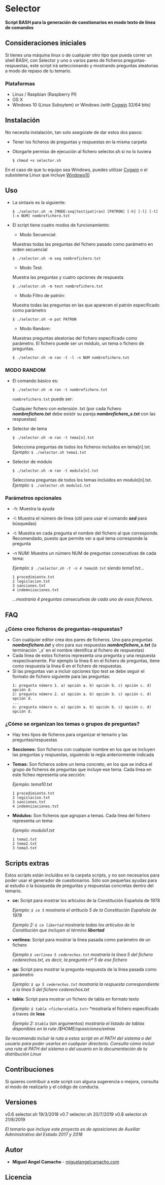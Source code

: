 # Selector

**Script BASH para la generación de cuestionarios en modo texto de línea de comandos**

## Consideraciones iniciales

Si tienes una máquina linux o de cualquier otro tipo que pueda correr un shell BASH, con Selector y uno o varios pares de ficheros preguntas-respuestas, este script irá seleccionando y mostrando preguntas aleatorias a modo de repaso de tu temario.

### Plataformas

* Linux / Raspbian (Raspberry PI)
* OS X
* Windows 10 (Linux Subsytem) or Windows (with [Cygwin] 32/64 bits)

## Instalación

No necesita instalación, tan solo asegúrate de dar estos dos pasos:

 * Tener los ficheros de preguntas y respuestas en la misma carpeta
 * Otorgarle permiso de ejecución al fichero selector.sh si no lo tuviera

	```
	$ chmod +x selector.sh
	```


En el caso de que tu equipo sea Windows, puedes utilizar [Cygwin] o el subsistema Linux que incluye [Windows10]

## Uso

* La sintaxis es la siguiente:
	```
	$ ./selector.sh -m [MODE:seq|test|pat|ran] [PATRON] [-h] [-l] [-t] [-n NUM] nombrefichero.txt
	```

* El script tiene cuatro modos de funcionamiento:
	
	* Modo Secuencial:
	
	Muestras todas las preguntas del fichero pasado como parámetro en orden secuencial
	```
	$ ./selector.sh -m seq nombrefichero.txt
	```
	
	* Modo Test:
	
	Muestra las preguntas y cuatro opciones de respuesta
	```
	$ ./selector.sh -m test nombrefichero.txt
	```
	
	* Modo Filtro de patrón:

	Muestra todas las preguntas en las que aparecen el patrón especificado como parámetro
	```
	$ ./selector.sh -m pat PATRON
	```

	* Modo Random:
	
	Muestras preguntas aleatorias del fichero especificado como parámetro. El fichero puede ser un módulo, un tema o fichero de preguntas.
	```
	$ ./selector.sh -m ran -t -l -n NUM nombrefichero.txt
	````

### MODO RANDOM

* El comando básico es:

	```
	$ ./selector.sh -m ran -t nombrefichero.txt
	```

	 ```nombrefichero.txt``` puede ser:

	Cualquier fichero con extensión .txt (por cada fichero ***nombrefichero.txt*** debe existir su pareja ***nombrefichero_s.txt*** con las respuestas)

* Selector de tema

	```
	$ ./selector.sh -m ran -t tema[n].txt
	```

	Selecciona preguntas de todos los ficheros incluidos en tema[n].txt. *Ejemplo:*	```$ ./selector.sh tema1.txt``` 

* Selector de módulo

	```
	$ ./selector.sh -m ran -t modulo[n].txt
	```

	Selecciona preguntas de todos los temas incluidos en modulo[n].txt. *Ejemplo:*	```$ ./selector.sh modulo1.txt```

### Parámetros opcionales

* -h: Muestra la ayuda
* -l: Muestra el número de línea (útil para usar el comando ***sed*** para búsquedas)
* -t: Muestra en cada pregunta el nombre del fichero al que corresponde. Recomendado, puesto que permite ver a qué tema corresponde la pregunta
* -n NUM: Muestra un número NUM de preguntas consecutivas de cada tema:

	*Ejemplo: ```$ ./selector.sh -t -n 4 tema10.txt``` siendo tema1.txt...*
	```
	1 procedimiento.txt
	2 legislacion.txt
	3 sanciones.txt
	4 indemnizaciones.txt
	```
	*...mostraría 4 preguntas consecutivas de cada uno de esos ficheros.*


## FAQ

### ¿Cómo creo ficheros de preguntas-respuestas?

* Con cualquier editor crea dos pares de ficheros. Uno para preguntas ***nombrefichero.txt*** y otro para sus respuestas ***nombrefichero\_s.txt*** (la terminación '\_s' en el nombre identifica al fichero de respuestas)
* Cada línea de estos ficheros representa una pregunta y una respuesta respectivamente. Por ejemplo la línea 6 en el fichero de preguntas, tiene como respuesta la línea 6 en el fichero de respuestas.
* Si las preguntas van a incluir opciones tipo test se debe seguir el formato de fichero siguiente para las preguntas:
	```
	1: pregunta número 1. a) opción a. b) opción b. c) opción c. d) opción d.
	2: pregunta número 2. a) opción a. b) opción b. c) opción c. d) opción d.
	...
	n: pregunta número n. a) opción a. b) opción b. c) opción c. d) opción d.
	```
	
### ¿Cómo se organizan los temas o grupos de preguntas?

* Hay tres tipos de ficheros para organizar el temario y las preguntas/respuestas
* **Secciones:** Son ficheros con cualquier nombre en los que se incluyen las preguntas y respuestas, siguiendo la regla anteriormente indicada
* **Temas:** Son ficheros sobre un tema concreto, en los que se indica el grupo de ficheros de preguntas que incluye ese tema. Cada línea en este ficheo representa una sección:

	*Ejemplo: tema10.txt*
	```
	1 procedimiento.txt
	2 legislacion.txt
	3 sanciones.txt
	4 indemnizaciones.txt
	```

* **Módulos:** Son ficheros que agrupan a temas. Cada línea del fichero representa un tema:

	*Ejemplo: modulo1.txt*
	```
	1 tema1.txt
	2 tema2.txt
	3 tema3.txt
	```

## Scripts extras
Estos scripts están incluídos en la carpeta scripts, y no son necesarios para poder usar el generador de cuestionarios. Sólo son pequeñas ayudas para al estudio o la búsqueda de preguntas y respuestas concretas dentro del temario.

* **ce:** Script para mostrar los artículos de la Constitución Española de 1978

	*Ejemplo: ```$ ce 5```*
	*mostraría el artítuclo 5 de la Constitución Española de 1978*
	
	*Ejemplo 2: ```$ ce libertad```*
	*mostraría todas los artículos de la Constitución que incluyen el término **libertad***	

* **verlinea:** Script para mostrar la línea pasada como parámetro de un fichero

	*Ejemplo ```$ verlinea 5 cederechos.txt```*
	*mostraría la línea 5 del fichero cederechos.txt, es decir, la pregunta nº 5 de ese fichero*

* **qa:** Script para mostrar la pregunta-respuesta de la línea pasada como parámetro

	*Ejemplo: ```$ qa 5 cederechos.txt```*
	*mostraría la respuesta correspondiente a la línea 5 del fichero cederechos.txt*

* **tabla:** Script para mostrar un fichero de tabla en formato texto

	*Ejemplo: ```$ tabla <ficherotabla.txt>```*
	*mostraría el fichero especificado a traves de **less**
	
	*Ejemplo 2: ```$tabla```* (sin argumentos)
	*mostraría el listado de tablas disponibles en la ruta /$HOME/oposiciones/extras*

*Se recomienda incluir la ruta a estos script en el PATH del sistema o del usuario para poder usarlos en cualquier directorio. Consulta cómo incluir una ruta al PATH del sistema o del usuario en la documentación de tu distribución Linux*

## Contribuciones

Si quieres contribuir a este script con alguna sugerencia o mejora, consulta el modo de realizarlo y el código de conducta.

## Versiones

v0.6 selector.sh 19/3/2018
v0.7 selector.sh 20/7/2019
v0.8 selector.sh 21/8/2019

*El temario que incluye este proyecto es de oposiciones de Auxiliar Administrativo del Estado 2017 y 2018*

## Autor

* **Miguel Angel Camacho** - [miguelangelcamacho.com]

## Licencia

[LICENSE]:LICENSE

[Cygwin]: http://www.cygwin.com
[Windows10]:https://docs.microsoft.com/en-us/windows/wsl/install-win10
[miguelangelcamacho.com]:https://www.miguelangelcamacho.com
